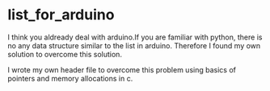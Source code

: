 # list_for_arduino


I think you aldready deal with arduino.If you are familiar with python, there is no any data structure similar to the list in arduino.
Therefore I found my own solution to overcome this solution.

I wrote my own header file to overcome this problem using basics of pointers and memory allocations in c.
